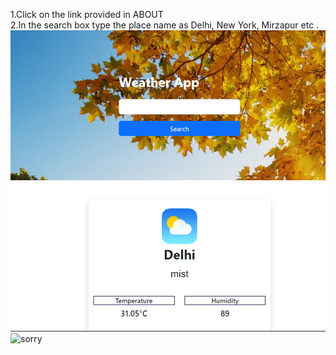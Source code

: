 1.Click on the link provided in ABOUT <br/>
2.In the search box type the place name as Delhi, New York, Mirzapur etc .
<img src="/Screenshot 2023-07-25 201848.png"/>
<img src="https://drive.google.com/file/d/1s3KJqg3MrPLN2XTLeNh79aL0O7guezoy/view?usp=drivesdk" alt="sorry"/>
